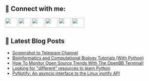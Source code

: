 ## 🔎 Connect with me:
[<img height="32" width="40" src="https://cdn.jsdelivr.net/npm/simple-icons@v5/icons/telegram.svg" />](https://t.me/bullbesh)
[<img height="32" width="40" src="https://cdn.jsdelivr.net/npm/simple-icons@v5/icons/vk.svg" />](https://vk.com/bullbesh)
[<img height="32" width="40" src="https://cdn.jsdelivr.net/npm/simple-icons@v5/icons/twitter.svg" />](https://twitter.com/bullbesh1)
[<img height="32" width="40" src="https://cdn.jsdelivr.net/npm/simple-icons@v5/icons/instagram.svg" />](https://www.instagram.com/bullbesh)
[<img height="32" width="40" src="https://cdn.jsdelivr.net/npm/simple-icons@v5/icons/reddit.svg" />](https://www.reddit.com/user/bullbesh)
[<img height="32" width="40" src="https://cdn.jsdelivr.net/npm/simple-icons@v5/icons/youtube.svg" />](https://www.youtube.com/channel/UCtfjRs6uzgq5mfm8S06WTcg)

## 📕 Latest Blog Posts
<!-- BLOG-POST-LIST:START -->
- [Screenshot to Telegram Channel](https://www.reddit.com/r/Python/comments/ufs6l1/screenshot_to_telegram_channel/)
- [Bioinformatics and Computational Biology Tutorials &lpar;With Python&rpar;](https://www.reddit.com/r/Python/comments/ufroei/bioinformatics_and_computational_biology/)
- [How To Monitor Open Source Trends With The OpenBB Terminal!](https://www.reddit.com/r/Python/comments/ufrlwg/how_to_monitor_open_source_trends_with_the_openbb/)
- [Looking for &quot;different&quot; resources to learn Python](https://www.reddit.com/r/Python/comments/ufq809/looking_for_different_resources_to_learn_python/)
- [PyNotify: An asyncio interface to the Linux inotify API](https://www.reddit.com/r/Python/comments/ufq3rx/pynotify_an_asyncio_interface_to_the_linux/)
<!-- BLOG-POST-LIST:END -->
